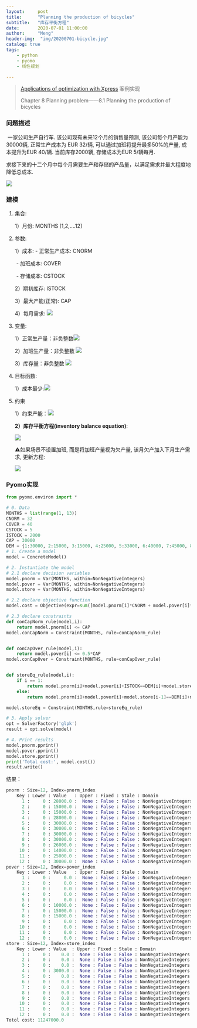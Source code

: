 ```yaml
---
layout:     post
title:      "Planning the production of bicycles"
subtitle:   "库存平衡方程"
date:       2020-07-01 11:00:00
author:     "Meng"
header-img:  "img/20200701-bicycle.jpg"
catalog: true
tags:
    - python
    - pyomo
    - 线性规划

---
```




> [Applications of optimization with Xpress](https://www.researchgate.net/publication/258159604_Applications_of_Optimization_with_Xpress-MP) 案例实现 
>
> Chapter 8 Planning problem——8.1 Planning the production of bicycles



### 问题描述

​	一家公司生产自行车. 该公司现有未来12个月的销售量预测, 该公司每个月产能为30000辆, 正常生产成本为 EUR 32/辆, 可以通过加班将提升最多50%的产量, 成本提升为EUR 40/辆. 当前库存2000辆, 存储成本为EUR 5/辆每月. 

​	求接下来的十二个月中每个月需要生产和存储的产品量，以满足需求并最大程度地降低总成本.

![](https://tva1.sinaimg.cn/large/007S8ZIlly1ggbapg9bjij314s06cmy9.jpg)

### 建模

1. 集合: 

   1）月份: MONTHS [1,2,….12]

2. 参数: 

   1）成本: - 正常生产成本: CNORM

   ​         \- 加班成本: COVER

   ​         \- 存储成本: CSTOCK

   2）期初库存: ISTOCK

   3）最大产能(正常): CAP

   4）每月需求: ![](https://tva1.sinaimg.cn/large/007S8ZIlly1ggbb1i1gilj303a01oa9y.jpg)

3. 变量:

   1）正常生产量：非负整数![](https://tva1.sinaimg.cn/large/007S8ZIlly1ggbb1ure64j303y01g0sn.jpg)

   2）加班生产量：非负整数 ![](https://tva1.sinaimg.cn/large/007S8ZIlly1ggbb1uleqij3038016q2u.jpg)

   3）库存量：非负整数 ![](https://tva1.sinaimg.cn/large/007S8ZIlly1ggbb1uuoudj303601agli.jpg)
   
4. 目标函数: 

   1）成本最少:![](https://tva1.sinaimg.cn/large/007S8ZIlly1ggbb2vu3ydj30w601m3yr.jpg)

5. 约束

   1）约束产能：![](https://tva1.sinaimg.cn/large/007S8ZIlly1ggbb4o11z4j30f003o0t2.jpg)

   **2）库存平衡方程(inventory balance equation)**:

   ![](https://tva1.sinaimg.cn/large/007S8ZIlly1ggbb5hhcy1j30yu03gwf1.jpg)

   ⚠️如果场景不设置加班, 而是将加班产量视为欠产量, 该月欠产加入下月生产需求, 更新方程: 

   ![](https://tva1.sinaimg.cn/large/007S8ZIlly1ggbb8feqc7j313w02swf6.jpg)



### Pyomo实现

```python
from pyomo.environ import *

# 0. Data
MONTHS = list(range(1, 13))
CNORM = 32
COVER = 40
CSTOCK = 5
ISTOCK = 2000
CAP = 30000
DEM = {1:30000, 2:15000, 3:15000, 4:25000, 5:33000, 6:40000, 7:45000, 8:45000, 9:26000, 10:14000, 11:25000, 12:30000}
# 1. Create a model
model = ConcreteModel()

# 2. Instantiate the model
# 2.1 declare decision variables
model.pnorm = Var(MONTHS, within=NonNegativeIntegers)
model.pover = Var(MONTHS, within=NonNegativeIntegers)
model.store = Var(MONTHS, within=NonNegativeIntegers)

# 2.2 declare objective function
model.cost = Objective(expr=sum([model.pnorm[i]*CNORM + model.pover[i]*COVER + model.store[i]*CSTOCK for i in MONTHS]), sense = minimize)

# 2.3 declare constraints
def conCapNorm_rule(model,i):
    return model.pnorm[i] <= CAP
model.conCapNorm = Constraint(MONTHS, rule=conCapNorm_rule)


def conCapOver_rule(model,i):
    return model.pover[i] <= 0.5*CAP
model.conCapOver = Constraint(MONTHS, rule=conCapOver_rule)


def storeEq_rule(model,i):
    if i == 1:
        return model.pnorm[i]+model.pover[i]+ISTOCK==DEM[i]+model.store[i]
    else:
        return model.pnorm[i]+model.pover[i]+model.store[i-1]==DEM[i]+model.store[i]

model.storeEq = Constraint(MONTHS,rule=storeEq_rule)

# 3. Apply solver
opt = SolverFactory('glpk')
result = opt.solve(model)

# 4. Print results
model.pnorm.pprint()
model.pover.pprint()
model.store.pprint()
print('Total cost:', model.cost())
result.write()
```



结果： 

```python
pnorm : Size=12, Index=pnorm_index
    Key : Lower : Value   : Upper : Fixed : Stale : Domain
      1 :     0 : 28000.0 :  None : False : False : NonNegativeIntegers
      2 :     0 : 15000.0 :  None : False : False : NonNegativeIntegers
      3 :     0 : 15000.0 :  None : False : False : NonNegativeIntegers
      4 :     0 : 28000.0 :  None : False : False : NonNegativeIntegers
      5 :     0 : 30000.0 :  None : False : False : NonNegativeIntegers
      6 :     0 : 30000.0 :  None : False : False : NonNegativeIntegers
      7 :     0 : 30000.0 :  None : False : False : NonNegativeIntegers
      8 :     0 : 30000.0 :  None : False : False : NonNegativeIntegers
      9 :     0 : 26000.0 :  None : False : False : NonNegativeIntegers
     10 :     0 : 14000.0 :  None : False : False : NonNegativeIntegers
     11 :     0 : 25000.0 :  None : False : False : NonNegativeIntegers
     12 :     0 : 30000.0 :  None : False : False : NonNegativeIntegers
pover : Size=12, Index=pover_index
    Key : Lower : Value   : Upper : Fixed : Stale : Domain
      1 :     0 :     0.0 :  None : False : False : NonNegativeIntegers
      2 :     0 :     0.0 :  None : False : False : NonNegativeIntegers
      3 :     0 :     0.0 :  None : False : False : NonNegativeIntegers
      4 :     0 :     0.0 :  None : False : False : NonNegativeIntegers
      5 :     0 :     0.0 :  None : False : False : NonNegativeIntegers
      6 :     0 : 10000.0 :  None : False : False : NonNegativeIntegers
      7 :     0 : 15000.0 :  None : False : False : NonNegativeIntegers
      8 :     0 : 15000.0 :  None : False : False : NonNegativeIntegers
      9 :     0 :     0.0 :  None : False : False : NonNegativeIntegers
     10 :     0 :     0.0 :  None : False : False : NonNegativeIntegers
     11 :     0 :     0.0 :  None : False : False : NonNegativeIntegers
     12 :     0 :     0.0 :  None : False : False : NonNegativeIntegers
store : Size=12, Index=store_index
    Key : Lower : Value  : Upper : Fixed : Stale : Domain
      1 :     0 :    0.0 :  None : False : False : NonNegativeIntegers
      2 :     0 :    0.0 :  None : False : False : NonNegativeIntegers
      3 :     0 :    0.0 :  None : False : False : NonNegativeIntegers
      4 :     0 : 3000.0 :  None : False : False : NonNegativeIntegers
      5 :     0 :    0.0 :  None : False : False : NonNegativeIntegers
      6 :     0 :    0.0 :  None : False : False : NonNegativeIntegers
      7 :     0 :    0.0 :  None : False : False : NonNegativeIntegers
      8 :     0 :    0.0 :  None : False : False : NonNegativeIntegers
      9 :     0 :    0.0 :  None : False : False : NonNegativeIntegers
     10 :     0 :    0.0 :  None : False : False : NonNegativeIntegers
     11 :     0 :    0.0 :  None : False : False : NonNegativeIntegers
     12 :     0 :    0.0 :  None : False : False : NonNegativeIntegers
Totol cost: 11247000.0
```

